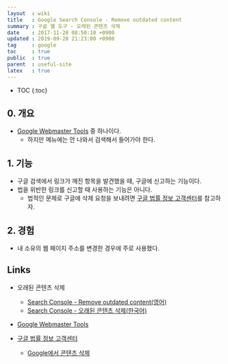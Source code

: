 ```yaml
---
layout  : wiki
title   : Google Search Console - Remove outdated content
summary : 구글 웹 도구 - 오래된 콘텐츠 삭제
date    : 2017-11-28 08:50:10 +0900
updated : 2019-09-28 21:23:00 +0900
tag     : google
toc     : true
public  : true
parent  : useful-site
latex   : true
---
```

* TOC
{:toc}

## 0. 개요

* [Google Webmaster Tools](https://www.google.com/webmasters/tools/) 중 하나이다.
    * 하지만 메뉴에는 안 나와서 검색해서 들어가야 한다.

## 1. 기능

* 구글 검색에서 링크가 깨진 항목을 발견했을 때, 구글에 신고하는 기능이다.
* 법을 위반한 링크를 신고할 때 사용하는 기능은 아니다.
    * 법적인 문제로 구글에 삭제 요청을 보내려면 [구글 법률 정보 고객센터](https://support.google.com/legal/troubleshooter/1114905)를 참고하자.

## 2. 경험

* 내 소유의 웹 페이지 주소를 변경한 경우에 주로 사용했다.

## Links

* 오래된 콘텐츠 삭제
    * [Search Console - Remove outdated content(영어)](https://www.google.com/webmasters/tools/removals?hl=en)
    * [Search Console - 오래된 콘텐츠 삭제(한국어)](https://www.google.com/webmasters/tools/removals?hl=ko)

* [Google Webmaster Tools](https://www.google.com/webmasters/tools/)

* [구글 법률 정보 고객센터](https://support.google.com/legal/troubleshooter/1114905)
    * [Google에서 콘텐츠 삭제](https://support.google.com/legal/troubleshooter/1114905)
